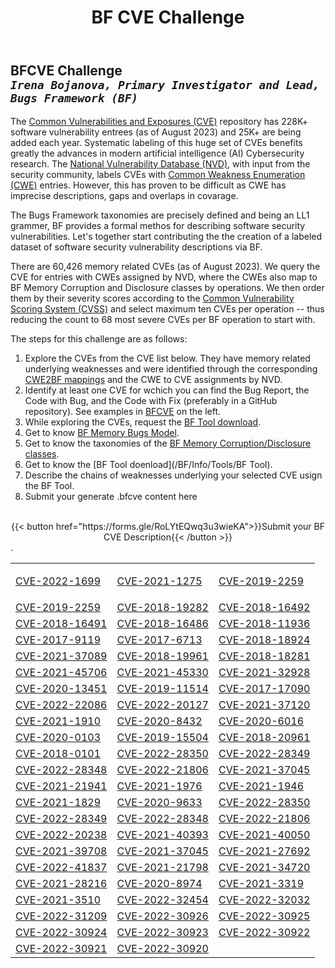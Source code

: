 ﻿---
weight: 1
title: "BF CVE Challenge"
---
## BFCVE Challenge <br/>_`Irena Bojanova, Primary Investigator and Lead, Bugs Framework (BF)`_

The [Common Vulnerabilities and Exposures (CVE)](https://www.cve.org/) repository has 228K+ software vulnerability entrees (as of August 2023) and 25K+ are being added each year. Systematic labeling of this huge set of CVEs benefits greatly the  advances in modern artificial intelligence (AI) Cybersecurity research. The [National Vulnerability Database (NVD)](https://nvd.nist.gov/), with input from the security community, labels CVEs with [Common Weakness Enumeration (CWE)](https://cwe.mitre.org/) entries. However, this has proven to be difficult as CWE has imprecise descriptions, gaps and overlaps in covarage.

The Bugs Framework taxonomies are precisely defined and being an LL1 grammer, BF provides a formal methos for describing software security vulnerabilities. Let's together start contributing the the creation of a labeled dataset of software security vulnerability descriptions via BF. 

There are 60,426 memory related CVEs (as of August 2023). We query the CVE for entries with CWEs assigned by NVD, where the CWEs also map to BF Memory Corruption and Disclosure classes by operations. We then order them by their severity scores according to the [Common Vulnerability Scoring System (CVSS)](https://www.first.org/cvss/) and select maximum ten CVEs per operation -- thus reducing the count to 68 most severe CVEs per BF operation to start with. 

The steps for this challenge are as follows:

1. Explore the CVEs from the CVE list below. They have memory related underlying weaknesses and were identified through the corresponding [CWE2BF mappings](Info\BF%20Classes\_MEM\CWE2BF) and the CWE to CVE assignments by NVD.
2. Identify at least one CVE for wchich you can find the Bug Report, the Code with Bug, and the Code with Fix (preferably in a GitHub repository). See examples in [BFCVE](Info/BFCVE) on the left. 
2. While exploring the CVEs, request the [BF Tool download](Info/Tools/BF%20Tool). 
3. Get to know [BF Memory Bugs Model](/Info/BF%20Classes/_MEM/Model).
4. Get to know the taxonomies of the [BF Memory Corruption/Disclosure classes](Info/BF%20Classes/_MEM).
5. Get to know the [BF Tool doenload](/BF/Info/Tools/BF Tool).
6. Describe the chains of weaknesses underlying your selected CVE usign the BF Tool.
7. Submit your generate .bfcve content here <br/><br/>
<div style="text-align:center">{{< button href="https://forms.gle/RoLYtEQwq3u3wieKA">}}Submit your BF CVE Description{{< /button >}}</div>.
<table>
<tr><td>

[CVE-2022-1699](https://nvd.nist.gov/vuln/detail/CVE-2022-1699)<br/></td><td>
[CVE-2021-1275](https://nvd.nist.gov/vuln/detail/CVE-2021-1275)<br/></td><td>
[CVE-2019-2259](https://nvd.nist.gov/vuln/detail/CVE-2019-2259)<br/></td></tr><tr><td>
[CVE-2019-2259](https://nvd.nist.gov/vuln/detail/CVE-2019-2259)<br/></td><td>
[CVE-2018-19282](https://nvd.nist.gov/vuln/detail/CVE-2018-19282)<br/></td><td>
[CVE-2018-16492](https://nvd.nist.gov/vuln/detail/CVE-2018-16492)<br/></td></tr><tr><td>
[CVE-2018-16491](https://nvd.nist.gov/vuln/detail/CVE-2018-16491)<br/></td><td>
[CVE-2018-16486](https://nvd.nist.gov/vuln/detail/CVE-2018-16486)<br/></td><td>
[CVE-2018-11936](https://nvd.nist.gov/vuln/detail/CVE-2018-11936)<br/></td></tr><tr><td>
[CVE-2017-9119](https://nvd.nist.gov/vuln/detail/CVE-2017-9119)<br/></td><td>
[CVE-2017-6713](https://nvd.nist.gov/vuln/detail/CVE-2017-6713)<br/></td><td>
[CVE-2018-18924](https://nvd.nist.gov/vuln/detail/CVE-2018-18924)<br/></td></tr><tr><td>
[CVE-2021-37089](https://nvd.nist.gov/vuln/detail/CVE-2021-37089)<br/></td><td>
[CVE-2018-19961](https://nvd.nist.gov/vuln/detail/CVE-2018-19961)<br/></td><td>
[CVE-2018-18281](https://nvd.nist.gov/vuln/detail/CVE-2018-18281)<br/></td></tr><tr><td>
[CVE-2021-45706](https://nvd.nist.gov/vuln/detail/CVE-2021-45706)<br/></td><td>
[CVE-2021-45330](https://nvd.nist.gov/vuln/detail/CVE-2021-45330)<br/></td><td>
[CVE-2021-32928](https://nvd.nist.gov/vuln/detail/CVE-2021-32928)<br/></td></tr><tr><td>
[CVE-2020-13451](https://nvd.nist.gov/vuln/detail/CVE-2020-13451)<br/></td><td>
[CVE-2019-11514](https://nvd.nist.gov/vuln/detail/CVE-2019-11514)<br/></td><td>
[CVE-2017-17090](https://nvd.nist.gov/vuln/detail/CVE-2017-17090)<br/></td></tr><tr><td>
[CVE-2022-22086](https://nvd.nist.gov/vuln/detail/CVE-2022-22086)<br/></td><td>
[CVE-2022-20127](https://nvd.nist.gov/vuln/detail/CVE-2022-20127)<br/></td><td>
[CVE-2021-37120](https://nvd.nist.gov/vuln/detail/CVE-2021-37120)<br/></td></tr><tr><td>
[CVE-2021-1910](https://nvd.nist.gov/vuln/detail/CVE-2021-1910)<br/></td><td>
[CVE-2020-8432](https://nvd.nist.gov/vuln/detail/CVE-2020-8432)<br/></td><td>
[CVE-2020-6016](https://nvd.nist.gov/vuln/detail/CVE-2020-6016)<br/></td></tr><tr><td>
[CVE-2020-0103](https://nvd.nist.gov/vuln/detail/CVE-2020-0103)<br/></td><td>
[CVE-2019-15504](https://nvd.nist.gov/vuln/detail/CVE-2019-15504)<br/></td><td>
[CVE-2018-20961](https://nvd.nist.gov/vuln/detail/CVE-2018-20961)<br/></td></tr><tr><td>
[CVE-2018-0101](https://nvd.nist.gov/vuln/detail/CVE-2018-0101)<br/></td><td>
[CVE-2022-28350](https://nvd.nist.gov/vuln/detail/CVE-2022-28350)<br/></td><td>
[CVE-2022-28349](https://nvd.nist.gov/vuln/detail/CVE-2022-28349)<br/></td></tr><tr><td>
[CVE-2022-28348](https://nvd.nist.gov/vuln/detail/CVE-2022-28348)<br/></td><td>
[CVE-2022-21806](https://nvd.nist.gov/vuln/detail/CVE-2022-21806)<br/></td><td>
[CVE-2021-37045](https://nvd.nist.gov/vuln/detail/CVE-2021-37045)<br/></td></tr><tr><td>
[CVE-2021-21941](https://nvd.nist.gov/vuln/detail/CVE-2021-21941)<br/></td><td>
[CVE-2021-1976](https://nvd.nist.gov/vuln/detail/CVE-2021-1976)<br/></td><td>
[CVE-2021-1946](https://nvd.nist.gov/vuln/detail/CVE-2021-1946)<br/></td></tr><tr><td>
[CVE-2021-1829](https://nvd.nist.gov/vuln/detail/CVE-2021-1829)<br/></td><td>
[CVE-2020-9633](https://nvd.nist.gov/vuln/detail/CVE-2020-9633)<br/></td><td>
[CVE-2022-28350](https://nvd.nist.gov/vuln/detail/CVE-2022-28350)<br/></td></tr><tr><td>
[CVE-2022-28349](https://nvd.nist.gov/vuln/detail/CVE-2022-28349)<br/></td><td>
[CVE-2022-28348](https://nvd.nist.gov/vuln/detail/CVE-2022-28348)<br/></td><td>
[CVE-2022-21806](https://nvd.nist.gov/vuln/detail/CVE-2022-21806)<br/></td></tr><tr><td>
[CVE-2022-20238](https://nvd.nist.gov/vuln/detail/CVE-2022-20238)<br/></td><td>
[CVE-2021-40393](https://nvd.nist.gov/vuln/detail/CVE-2021-40393)<br/></td><td>
[CVE-2021-40050](https://nvd.nist.gov/vuln/detail/CVE-2021-40050)<br/></td></tr><tr><td>
[CVE-2021-39708](https://nvd.nist.gov/vuln/detail/CVE-2021-39708)<br/></td><td>
[CVE-2021-37045](https://nvd.nist.gov/vuln/detail/CVE-2021-37045)<br/></td><td>
[CVE-2021-27692](https://nvd.nist.gov/vuln/detail/CVE-2021-27692)<br/></td></tr><tr><td>
[CVE-2022-41837](https://nvd.nist.gov/vuln/detail/CVE-2022-41837)<br/></td><td>
[CVE-2021-21798](https://nvd.nist.gov/vuln/detail/CVE-2021-21798)<br/></td><td>
[CVE-2021-34720](https://nvd.nist.gov/vuln/detail/CVE-2021-34720)<br/></td></tr><tr><td>
[CVE-2021-28216](https://nvd.nist.gov/vuln/detail/CVE-2021-28216)<br/></td><td>
[CVE-2020-8974](https://nvd.nist.gov/vuln/detail/CVE-2020-8974)<br/></td><td>
[CVE-2021-3319](https://nvd.nist.gov/vuln/detail/CVE-2021-3319)<br/></td></tr><tr><td>
[CVE-2021-3510](https://nvd.nist.gov/vuln/detail/CVE-2021-3510)<br/></td><td>
[CVE-2022-32454](https://nvd.nist.gov/vuln/detail/CVE-2022-32454)<br/></td><td>
[CVE-2022-32032](https://nvd.nist.gov/vuln/detail/CVE-2022-32032)<br/></td></tr><tr><td>
[CVE-2022-31209](https://nvd.nist.gov/vuln/detail/CVE-2022-31209)<br/></td><td>
[CVE-2022-30926](https://nvd.nist.gov/vuln/detail/CVE-2022-30926)<br/></td><td>
[CVE-2022-30925](https://nvd.nist.gov/vuln/detail/CVE-2022-30925)<br/></td></tr><tr><td>
[CVE-2022-30924](https://nvd.nist.gov/vuln/detail/CVE-2022-30924)<br/></td><td>
[CVE-2022-30923](https://nvd.nist.gov/vuln/detail/CVE-2022-30923)<br/></td><td>
[CVE-2022-30922](https://nvd.nist.gov/vuln/detail/CVE-2022-30922)<br/></td></tr><tr><td>
[CVE-2022-30921](https://nvd.nist.gov/vuln/detail/CVE-2022-30921)<br/></td><td>
[CVE-2022-30920](https://nvd.nist.gov/vuln/detail/CVE-2022-30920)<br/></td></tr>

</table>